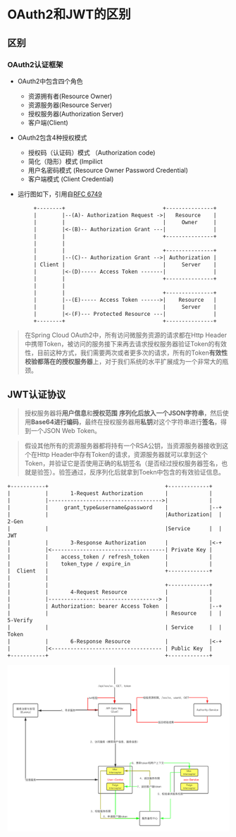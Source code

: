 # OAuth2和JWT的区别

## 区别

### OAuth2**认证框架**

- OAuth2中包含四个角色
  - 资源拥有者(Resource Owner)
  - 资源服务器(Resource Server)
  - 授权服务器(Authorization Server)
  - 客户端(Client)

- OAuth2包含4种授权模式

  - 授权码（认证码）模式 （Authorization code)
  - 简化（隐形）模式 (Impilict
  - 用户名密码模式 (Resource Owner Password Credential)
  - 客户端模式 (Client Credential)

- 运行图如下，引用自[RFC 6749](https://tools.ietf.org/html/rfc6749)

  ```
       +--------+                               +---------------+
       |        |--(A)- Authorization Request ->|   Resource    |
       |        |                               |     Owner     |
       |        |<-(B)-- Authorization Grant ---|               |
       |        |                               +---------------+
       |        |
       |        |                               +---------------+
       |        |--(C)-- Authorization Grant -->| Authorization |
       | Client |                               |     Server    |
       |        |<-(D)----- Access Token -------|               |
       |        |                               +---------------+
       |        |
       |        |                               +---------------+
       |        |--(E)----- Access Token ------>|    Resource   |
       |        |                               |     Server    |
       |        |<-(F)--- Protected Resource ---|               |
       +--------+                               +---------------+
  ```

>  在Spring Cloud OAuth2中，所有访问微服务资源的请求都在Http Header中携带Token，被访问的服务接下来再去请求授权服务器验证Token的有效性，目前这种方式，我们需要两次或者更多次的请求，所有的Token**有效性校验都落在的授权服务器**上，对于我们系统的水平扩展成为一个非常大的瓶颈。

## JWT认证协议

> 授权服务器将**用户信息**和**授权范围** **序列化后放入一个JSON字符串**，然后使用**Base64进行编码**，最终在授权服务器用**私钥**对这个字符串进行**签名**，得到一个JSON Web Token。

> 假设其他所有的资源服务器都将持有一个RSA公钥，当资源服务器接收到这个在Http Header中存有Token的请求，资源服务器就可以拿到这个Token，并验证它是否使用正确的私钥签名（是否经过授权服务器签名，也就是验签）。验签通过，反序列化后就拿到Toekn中包含的有效验证信息。

```text
+-----------+                                     +-------------+
|           |       1-Request Authorization       |             |
|           |------------------------------------>|             |
|           |     grant_type&username&password    |             |--+
|           |                                     |Authorization|  | 2-Gen
|           |                                     |Service      |  |   JWT
|           |       3-Response Authorization      |             |<-+
|           |<------------------------------------| Private Key |
|           |    access_token / refresh_token     |             |
|           |    token_type / expire_in           |             |
|  Client   |                                     +-------------+
|           |                                 
|           |                                     +-------------+
|           |       4-Request Resource            |             |
|           |-----------------------------------> |             |
|           | Authorization: bearer Access Token  |             |--+
|           |                                     | Resource    |  | 5-Verify
|           |                                     | Service     |  |  Token
|           |       6-Response Resource           |             |<-+
|           |<----------------------------------- | Public Key  |
+-----------+                                     +-------------+
```

![img](assets/v2-467d442498d0ed41372a7567fc36a714_hd.png)

